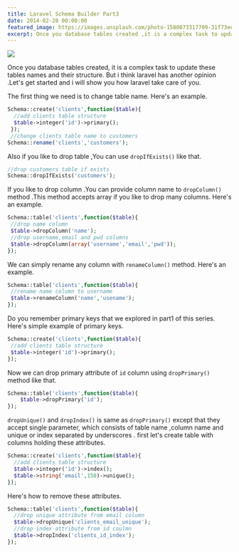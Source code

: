 ```yaml
---
title: Laravel Schema Builder Part3
date: 2014-02-28 00:00:00
featured_image: https://images.unsplash.com/photo-1580873317709-31f73ee56ead
excerpt: Once you database tables created ,it is a complex task to update these tables names and their structure .But i think laravel has another opinion .Let's get started and i will show you how laravel take care of you.
---
```


![](https://images.unsplash.com/photo-1580873317709-31f73ee56ead)

Once you database tables created, it is a complex task to update these tables names and their structure. But i think laravel has another opinion .Let's get started and i will show you how laravel take care of you.

The first thing we need is to change table name. Here's an example.

```php
Schema::create('clients',function($table){
  //add clients table structure
  $table->integer('id')->primary();
 });
 //change clients table name to customers
Schema::rename('clients','customers');
```

Also if you like to drop table ,You can use `dropIfExists()` like that.

```php
//drop customers table if exists
Schema::dropIfExists('customers');
```

If you like to drop column .You can provide column name to `dropColumn()` method .This method accepts array if you like to drop many columns. Here's an example.

```php
Schema::table('clients',function($table){
 //drop name column
 $table->dropColumn('name');
 //drop username,email and pwd columns
 $table->dropColumn(array('username','email','pwd'));
});
```

We can simply rename any column with `renameColumn()` method. Here's an example.

```php
Schema::table('clients',function($table){
 //rename name column to username
 $table->renameColumn('name','usename');
});
```

Do you remember primary keys that we explored in part1 of this series. Here's simple example of primary keys.

```php
Schema::create('clients',function($table){
 //add clients table structure
 $table->integer('id')->primary();
});
```

Now we can drop primary attribute of `id` column using `dropPrimary()` method like that.

```php
Schema::table('clients',function($table){
 	$table->dropPrimary('id');
});
```

`dropUnique()` and `dropIndex()` is same as `dropPrimary()` except that they accept single parameter, which consists of table name ,column name and unique or index separated by underscores . first let's create table with columns holding these attributes.

```php
Schema::create('clients',function($table){
  //add clients table structure
  $table->integer('id')->index();
  $table->string('email',150)->unique();
});
```

Here's how to remove these attributes.

```php
Schema::table('clients',function($table){
  //drop unique attribute from email column
  $table->dropUnique('clients_email_unique');
  //drop index attribute from id coulmn
  $table->dropIndex('clients_id_index');
});
```